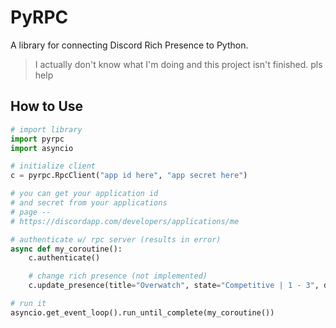 # PyRPC

A library for connecting Discord Rich Presence to Python.

> I actually don't know what I'm doing and this project isn't finished. pls help

## How to Use

```py
# import library
import pyrpc
import asyncio

# initialize client
c = pyrpc.RpcClient("app id here", "app secret here")

# you can get your application id
# and secret from your applications
# page --
# https://discordapp.com/developers/applications/me

# authenticate w/ rpc server (results in error)
async def my_coroutine():
    c.authenticate()

    # change rich presence (not implemented)
    c.update_presence(title="Overwatch", state="Competitive | 1 - 3", details="3:05 left", large_img=pyrpc.Image(key="numbaniMap", text="on Numbani", large=True), small_img=pyrpc.Image(key="mercyHero", text="Playing as Mercy", large=False))

# run it
asyncio.get_event_loop().run_until_complete(my_coroutine())
```
